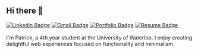 ## Hi there 👋
[![Linkedin Badge](https://img.shields.io/badge/-LinkedIn-blue?style=flat-rectangle&logo=Linkedin&logoColor=white&link=https://www.linkedin.com/in/patrick-du3/)](https://www.linkedin.com/in/patrick-du3/)
[![Gmail Badge](https://img.shields.io/badge/-Gmail-c14438?style=flat-rectangle&logo=Gmail&logoColor=white&link=mailto:patrickduu@gmail.com)](mailto:patrickduu@gmail.com)
[![Portfolio Badge](https://img.shields.io/badge/-Portfolio-A29BFE?style=flat-rectangle&link=https:patrickdu.com)](https://patrickdu.com)
[![Resume Badge](https://img.shields.io/badge/-Resume-B2BEC3?style=flat-rectangle&link=https://patrickdu.com/static/media/Resume.8bda50f2.pdf)](https://patrickdu.com/static/media/Resume.8bda50f2.pdf)
<br/>
<br/>
I'm Patrick, a 4th year student at the University of Waterloo. I enjoy creating delightful web experiences focused on functionality and minimalism.
<br/>
